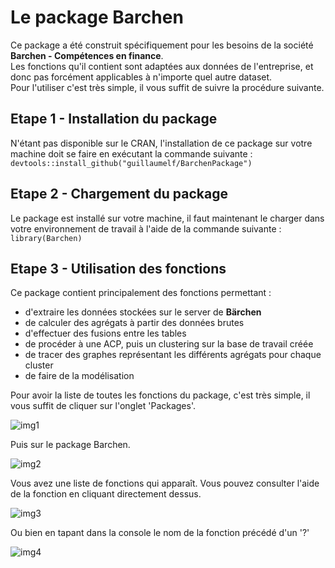 # Le package Barchen

Ce package a été construit spécifiquement pour les besoins de la société **Barchen - Compétences en finance**.  
Les fonctions qu'il contient sont adaptées aux données de l'entreprise, et donc pas forcément applicables à n'importe quel autre dataset.  
Pour l'utiliser c'est très simple, il vous suffit de suivre la procédure suivante.

## Etape 1 - Installation du package

N'étant pas disponible sur le CRAN, l'installation de ce package sur votre machine doit se faire en exécutant la commande suivante : `devtools::install_github("guillaumelf/BarchenPackage")`

## Etape 2 - Chargement du package

Le package est installé sur votre machine, il faut maintenant le charger dans votre environnement de travail à l'aide de la commande suivante : `library(Barchen)`

## Etape 3 - Utilisation des fonctions

Ce package contient principalement des fonctions permettant :

* d'extraire les données stockées sur le server de **Bärchen**
* de calculer des agrégats à partir des données brutes
* d'effectuer des fusions entre les tables
* de procéder à une ACP, puis un clustering sur la base de travail créée
* de tracer des graphes représentant les différents agrégats pour chaque cluster
* de faire de la modélisation

Pour avoir la liste de toutes les fonctions du package, c'est très simple, il vous suffit de cliquer sur l'onglet 'Packages'.   

![img1](file:///C:/Users/Guillaume/Téléchargements/rmd1.png)

Puis sur le package Barchen.  

![img2](/home/guillaume/BarchenPackage/pictures/rmd2.png)

Vous avez une liste de fonctions qui apparaît. Vous pouvez consulter l'aide de la fonction en cliquant directement dessus.  

![img3](/home/guillaume/BarchenPackage/pictures/rmd3.png)

Ou bien en tapant dans la console le nom de la fonction précédé d'un '?'  

![img4](/home/guillaume/BarchenPackage/pictures/rmd4.png)



